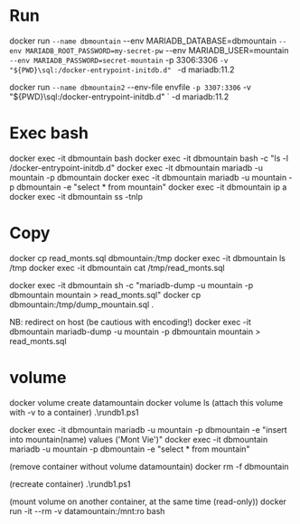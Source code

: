 # Run
docker run `
    --name dbmountain `
    --env MARIADB_DATABASE=dbmountain `
    --env MARIADB_ROOT_PASSWORD=my-secret-pw `
    --env MARIADB_USER=mountain `
    --env MARIADB_PASSWORD=secret-mountain `
    -p 3306:3306 `
    -v "${PWD}\sql:/docker-entrypoint-initdb.d"  `
    -d mariadb:11.2

docker run `
    --name dbmountain2 `
    --env-file envfile `
    -p 3307:3306 `
    -v "${PWD}\sql:/docker-entrypoint-initdb.d"  `
    -d mariadb:11.2

# Exec bash
docker exec -it dbmountain bash
docker exec -it dbmountain bash -c "ls -l /docker-entrypoint-initdb.d"
docker exec -it dbmountain mariadb -u mountain -p dbmountain
docker exec -it dbmountain mariadb -u mountain -p dbmountain -e "select * from mountain"
docker exec -it dbmountain ip a
docker exec -it dbmountain ss -tnlp

# Copy
docker cp read_monts.sql dbmountain:/tmp
docker exec -it dbmountain ls /tmp
docker exec -it dbmountain cat /tmp/read_monts.sql

docker exec -it dbmountain sh -c "mariadb-dump -u mountain -p dbmountain mountain > read_monts.sql"
docker cp dbmountain:/tmp/dump_mountain.sql .

NB: redirect on host (be cautious with encoding!)
docker exec -it dbmountain mariadb-dump -u mountain -p dbmountain mountain > read_monts.sql

# volume
docker volume create datamountain
docker volume ls
(attach this volume with -v to a container)
.\rundb1.ps1

docker exec -it dbmountain mariadb -u mountain -p dbmountain -e "insert into mountain(name) values ('Mont Vie')"
docker exec -it dbmountain mariadb -u mountain -p dbmountain -e "select * from mountain"

(remove container without volume datamountain)
docker rm -f dbmountain

(recreate container)
.\rundb1.ps1


(mount volume on another container, at the same time (read-only))
docker run -it --rm -v datamountain:/mnt:ro bash